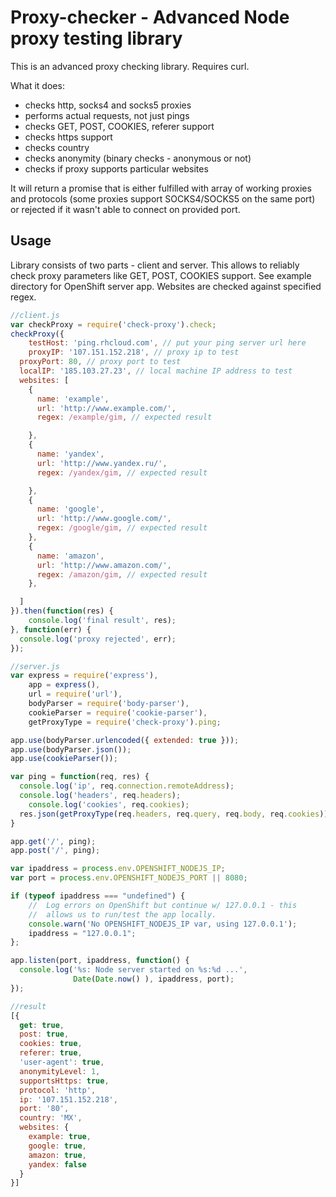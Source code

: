 # Proxy-checker - Advanced Node proxy testing library

This is an advanced proxy checking library. Requires curl.

What it does:
 * checks http, socks4 and socks5 proxies
 * performs actual requests, not just pings
 * checks GET, POST, COOKIES, referer support
 * checks https support
 * checks country
 * checks anonymity (binary checks - anonymous or not)
 * checks if proxy supports particular websites

It will return a promise that is either fulfilled with array of working proxies and protocols (some proxies support SOCKS4/SOCKS5 on the same port) or rejected if it wasn't able to connect on provided port.

## Usage

Library consists of two parts - client and server. This allows to reliably check proxy parameters like GET, POST, COOKIES support. See example directory for OpenShift server app. Websites are checked against specified regex.

````javascript
//client.js
var checkProxy = require('check-proxy').check;
checkProxy({
	testHost: 'ping.rhcloud.com', // put your ping server url here
	proxyIP: '107.151.152.218', // proxy ip to test
  proxyPort: 80, // proxy port to test
  localIP: '185.103.27.23', // local machine IP address to test
  websites: [
    {
      name: 'example',
      url: 'http://www.example.com/',
      regex: /example/gim, // expected result

    },
    {
      name: 'yandex',
      url: 'http://www.yandex.ru/',
      regex: /yandex/gim, // expected result

    },
    {
      name: 'google',
      url: 'http://www.google.com/',
      regex: /google/gim, // expected result
    },
    {
      name: 'amazon',
      url: 'http://www.amazon.com/',
      regex: /amazon/gim, // expected result
    },

  ]
}).then(function(res) {
	console.log('final result', res);
}, function(err) {
  console.log('proxy rejected', err);
});
````

````javascript
//server.js
var express = require('express'),
    app = express(),
    url = require('url'),
    bodyParser = require('body-parser'),
    cookieParser = require('cookie-parser'),
    getProxyType = require('check-proxy').ping;

app.use(bodyParser.urlencoded({ extended: true }));
app.use(bodyParser.json());
app.use(cookieParser());

var ping = function(req, res) {
  console.log('ip', req.connection.remoteAddress);
  console.log('headers', req.headers);
	console.log('cookies', req.cookies);
  res.json(getProxyType(req.headers, req.query, req.body, req.cookies));
}

app.get('/', ping);
app.post('/', ping);

var ipaddress = process.env.OPENSHIFT_NODEJS_IP;
var port = process.env.OPENSHIFT_NODEJS_PORT || 8080;

if (typeof ipaddress === "undefined") {
    //  Log errors on OpenShift but continue w/ 127.0.0.1 - this
    //  allows us to run/test the app locally.
    console.warn('No OPENSHIFT_NODEJS_IP var, using 127.0.0.1');
    ipaddress = "127.0.0.1";
};

app.listen(port, ipaddress, function() {
  console.log('%s: Node server started on %s:%d ...',
              Date(Date.now() ), ipaddress, port);
});
````

````javascript
//result
[{
  get: true,
  post: true,
  cookies: true,
  referer: true,
  'user-agent': true,
  anonymityLevel: 1,
  supportsHttps: true,
  protocol: 'http',
  ip: '107.151.152.218',
  port: '80',
  country: 'MX',
  websites: {
    example: true,
    google: true,
    amazon: true,
    yandex: false
  }
}]
````
